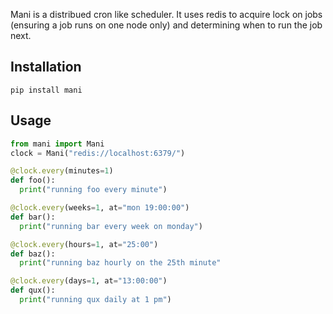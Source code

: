 Mani is a distribued cron like scheduler. It uses redis to acquire lock on jobs (ensuring a job runs on one node only) and determining when to run the job next.

## Installation

`pip install mani`

## Usage

```python
from mani import Mani
clock = Mani("redis://localhost:6379/")

@clock.every(minutes=1)
def foo():
  print("running foo every minute")

@clock.every(weeks=1, at="mon 19:00:00")
def bar():
  print("running bar every week on monday")

@clock.every(hours=1, at="25:00")
def baz():
  print("running baz hourly on the 25th minute"

@clock.every(days=1, at="13:00:00")
def qux():
  print("running qux daily at 1 pm")
```